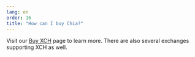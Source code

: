 ```yaml
---
lang: en
order: 16
title: "How can I buy Chia?"
---
```

Visit our [Buy XCH](/buy-xch) page to learn more. There are also several exchanges supporting XCH as well. 
